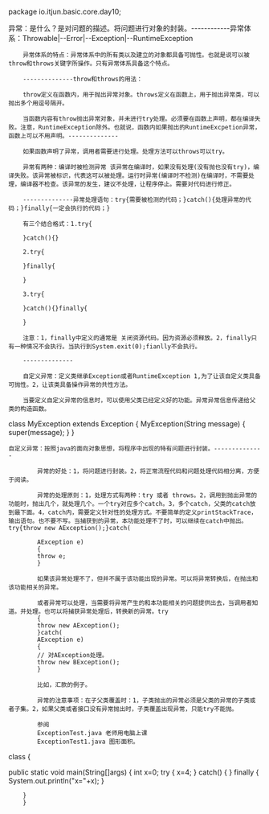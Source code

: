 package io.itjun.basic.core.day10;

异常：是什么？是对问题的描述。将问题进行对象的封装。------------异常体系：Throwable|--Error|--Exception|--RuntimeException

        异常体系的特点：异常体系中的所有类以及建立的对象都具备可抛性。也就是说可以被throw和throws关键字所操作。只有异常体系具备这个特点。

        --------------throw和throws的用法：

        throw定义在函数内，用于抛出异常对象。throws定义在函数上，用于抛出异常类，可以抛出多个用逗号隔开。

        当函数内容有throw抛出异常对象，并未进行try处理。必须要在函数上声明，都在编译失败。注意，RuntimeException除外。也就说，函数内如果抛出的RuntimeExcpetion异常，函数上可以不用声明。--------------

        如果函数声明了异常，调用者需要进行处理。处理方法可以throws可以try。

        异常有两种：编译时被检测异常 该异常在编译时，如果没有处理(没有抛也没有try)，编译失败。该异常被标识，代表这可以被处理。运行时异常(编译时不检测)在编译时，不需要处理，编译器不检查。该异常的发生，建议不处理，让程序停止。需要对代码进行修正。

        --------------异常处理语句：try{需要被检测的代码；}catch(){处理异常的代码；}finally{一定会执行的代码；}

        有三个结合格式：1.try{

        }catch(){}

        2.try{

        }finally{

        }

        3.try{

        }catch(){}finally{

        }

        注意：1，finally中定义的通常是 关闭资源代码。因为资源必须释放。2，finally只有一种情况不会执行。当执行到System.exit(0);fianlly不会执行。

        --------------

        自定义异常：定义类继承Exception或者RuntimeException 1,为了让该自定义类具备可抛性。2，让该类具备操作异常的共性方法。

        当要定义自定义异常的信息时，可以使用父类已经定义好的功能。异常异常信息传递给父类的构造函数。

class MyException extends Exception {
    MyException(String message) {
        super(message);
    }
}

	自定义异常：按照java的面向对象思想，将程序中出现的特有问题进行封装。--------------

            异常的好处：1，将问题进行封装。2，将正常流程代码和问题处理代码相分离，方便于阅读。

            异常的处理原则：1，处理方式有两种：try 或者 throws。2，调用到抛出异常的功能时，抛出几个，就处理几个。一个try对应多个catch。3，多个catch，父类的catch放到最下面。4，catch内，需要定义针对性的处理方式。不要简单的定义printStackTrace，输出语句。也不要不写。当捕获到的异常，本功能处理不了时，可以继续在catch中抛出。try{throw new AException();}catch(

            AException e)
            {
            throw e;
            }

            如果该异常处理不了，但并不属于该功能出现的异常。可以将异常转换后，在抛出和该功能相关的异常。

            或者异常可以处理，当需要将异常产生的和本功能相关的问题提供出去，当调用者知道。并处理。也可以将捕获异常处理后，转换新的异常。try
            {
            throw new AException();
            }catch(
            AException e)
            {
            // 对AException处理。
            throw new BException();
            }

            比如，汇款的例子。

            异常的注意事项：在子父类覆盖时：1，子类抛出的异常必须是父类的异常的子类或者子集。2，如果父类或者接口没有异常抛出时，子类覆盖出现异常，只能try不能抛。

            参阅
            ExceptionTest.java 老师用电脑上课
            ExceptionTest1.java 图形面积。

class
{

public static void main(String[]args)
        {
        int x=0;
        try
        {
        x=4;
        }
        catch()
        {
        }
        finally
        {
        System.out.println("x="+x);
        }

        }
        }
